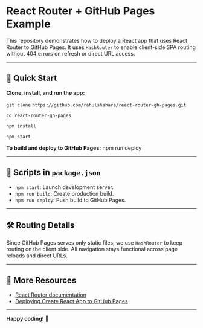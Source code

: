 # React Router + GitHub Pages Example

This repository demonstrates how to deploy a React app that uses React Router to GitHub Pages. It uses `HashRouter` to enable client-side SPA routing without 404 errors on refresh or direct URL access.

---

## 🚀 Quick Start

**Clone, install, and run the app:**

```git clone```
 ```https://github.com/rahulshahare/react-router-gh-pages.git```

```cd react-router-gh-pages```

```npm install```

```npm start```


**To build and deploy to GitHub Pages:**
npm run deploy




---

## 📝 Scripts in `package.json`

- `npm start`: Launch development server.
- `npm run build`: Create production build.
- `npm run deploy`: Push build to GitHub Pages.

---

## 🛠️ Routing Details

Since GitHub Pages serves only static files, we use `HashRouter` to keep routing on the client side. All navigation stays functional across page reloads and direct URLs.

---

## 📖 More Resources

- [React Router documentation](https://reactrouter.com/)
- [Deploying Create React App to GitHub Pages](https://create-react-app.dev/docs/deployment/#github-pages)

---

**Happy coding! 🚀**
